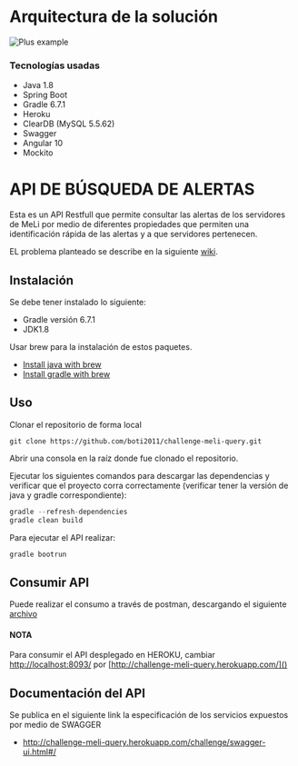 # Arquitectura de la solución

![Plus example](https://challengemelibcsb.000webhostapp.com/assets/evidence/Architecture.png)

### Tecnologías usadas

- Java 1.8
- Spring Boot
- Gradle 6.7.1
- Heroku
- ClearDB (MySQL 5.5.62)
- Swagger
- Angular 10
- Mockito

# API DE BÚSQUEDA DE ALERTAS

Esta es un API Restfull que permite consultar las alertas de los servidores de MeLi por medio de diferentes propiedades que permiten una identificación rápida de las alertas y a que servidores pertenecen.

EL problema planteado se describe en la siguiente [wiki](https://github.com/boti2011/challenge-meli/wiki/Planteamiento-del-problema).

## Instalación

Se debe tener instalado lo siguiente:
- Gradle versión 6.7.1
- JDK1.8

Usar brew para la instalación de estos paquetes.

- [Install java with brew](https://devqa.io/brew-install-java/)
- [Install gradle with brew](https://docs.gradle.org/current/userguide/installation.html)

## Uso
Clonar el repositorio de forma local


```git
git clone https://github.com/boti2011/challenge-meli-query.git
```
Abrir una consola en la raíz donde fue clonado el repositorio.

Ejecutar los siguientes comandos para descargar las dependencias y verificar que el proyecto corra correctamente (verificar tener la versión de java y gradle correspondiente):

```gradle
gradle --refresh-dependencies
gradle clean build
```
Para ejecutar el API realizar: 

```gradle
gradle bootrun
```

## Consumir API
Puede realizar el consumo a través de postman, descargando el siguiente [archivo](https://github.com/boti2011/challenge-meli-query/tree/master/src/main/resources/postman)

#### NOTA

Para consumir el API desplegado en HEROKU, cambiar [http://localhost:8093/]() por [http://challenge-meli-query.herokuapp.com/]()


## Documentación del API

Se publica en el siguiente link la especificación de los servicios expuestos por medio de SWAGGER

- http://challenge-meli-query.herokuapp.com/challenge/swagger-ui.html#/